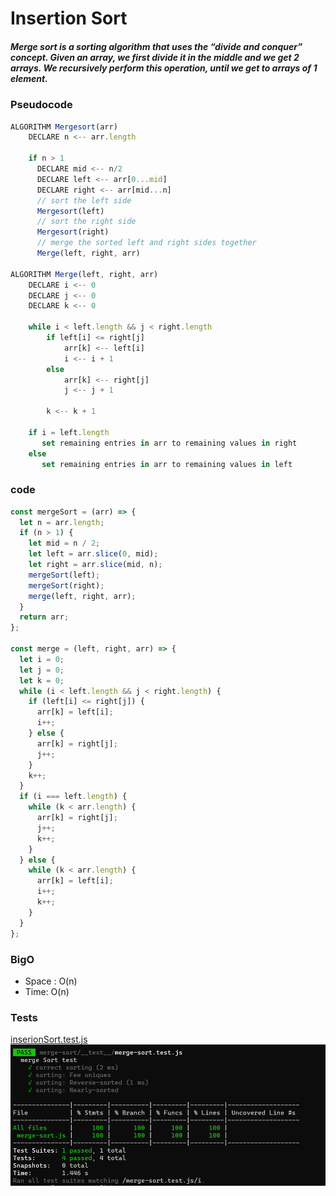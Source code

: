 # Insertion Sort

##### Merge sort is a sorting algorithm that uses the “divide and conquer” concept. Given an array, we first divide it in the middle and we get 2 arrays. We recursively perform this operation, until we get to arrays of 1 element.

### Pseudocode

```js
ALGORITHM Mergesort(arr)
    DECLARE n <-- arr.length

    if n > 1
      DECLARE mid <-- n/2
      DECLARE left <-- arr[0...mid]
      DECLARE right <-- arr[mid...n]
      // sort the left side
      Mergesort(left)
      // sort the right side
      Mergesort(right)
      // merge the sorted left and right sides together
      Merge(left, right, arr)

ALGORITHM Merge(left, right, arr)
    DECLARE i <-- 0
    DECLARE j <-- 0
    DECLARE k <-- 0

    while i < left.length && j < right.length
        if left[i] <= right[j]
            arr[k] <-- left[i]
            i <-- i + 1
        else
            arr[k] <-- right[j]
            j <-- j + 1

        k <-- k + 1

    if i = left.length
       set remaining entries in arr to remaining values in right
    else
       set remaining entries in arr to remaining values in left

```

### code

```js
const mergeSort = (arr) => {
  let n = arr.length;
  if (n > 1) {
    let mid = n / 2;
    let left = arr.slice(0, mid);
    let right = arr.slice(mid, n);
    mergeSort(left);
    mergeSort(right);
    merge(left, right, arr);
  }
  return arr;
};

const merge = (left, right, arr) => {
  let i = 0;
  let j = 0;
  let k = 0;
  while (i < left.length && j < right.length) {
    if (left[i] <= right[j]) {
      arr[k] = left[i];
      i++;
    } else {
      arr[k] = right[j];
      j++;
    }
    k++;
  }
  if (i === left.length) {
    while (k < arr.length) {
      arr[k] = right[j];
      j++;
      k++;
    }
  } else {
    while (k < arr.length) {
      arr[k] = left[i];
      i++;
      k++;
    }
  }
};
```

### BigO

- Space : O(n)
- Time: O(n)

### Tests

[inserionSort.test.js](./__test__/merge-sort.test.js)
![tests](./mergeSortTest.PNG)
